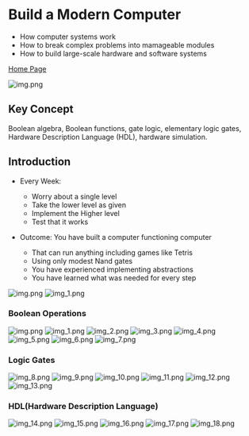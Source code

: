 # Build a Modern Computer 

* How computer systems work
* How to break complex problems into mamageable modules
* How to build large-scale hardware and software systems


[Home Page](https://www.nand2tetris.org/)

![img.png](../../img.png)

## Key Concept 
Boolean algebra, Boolean functions, gate logic, elementary logic gates, Hardware Description Language (HDL), hardware simulation.


## Introduction 
* Every Week:
    * Worry about a single level 
    * Take the lower level as given 
    * Implement the Higher level 
    * Test that it works
    
* Outcome: You have built a computer functioning computer
    *   That can run anything including games like Tetris
    *   Using only modest Nand gates
    *   You have experienced implementing abstractions
    *   You have learned what was needed for every step
    

![img.png](../../images/img.png)
![img_1.png](../../images/img_1.png)


### Boolean Operations

![img.png](img.png)
![img_1.png](img_1.png)
![img_2.png](img_2.png)
![img_3.png](img_3.png)
![img_4.png](img_4.png)
![img_5.png](img_5.png)
![img_6.png](img_6.png)
![img_7.png](img_7.png) 

### Logic Gates
![img_8.png](img_8.png)
![img_9.png](img_9.png)
![img_10.png](img_10.png)
![img_11.png](img_11.png)
![img_12.png](img_12.png)
![img_13.png](img_13.png)

### HDL(Hardware Description Language)
![img_14.png](img_14.png)
![img_15.png](img_15.png)
![img_16.png](img_16.png)
![img_17.png](img_17.png)
![img_18.png](img_18.png)